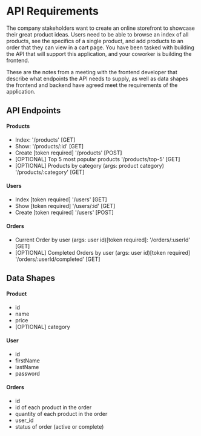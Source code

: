 # API Requirements
The company stakeholders want to create an online storefront to showcase their great product ideas. Users need to be able to browse an index of all products, see the specifics of a single product, and add products to an order that they can view in a cart page. You have been tasked with building the API that will support this application, and your coworker is building the frontend.

These are the notes from a meeting with the frontend developer that describe what endpoints the API needs to supply, as well as data shapes the frontend and backend have agreed meet the requirements of the application. 

## API Endpoints
#### Products
- Index: '/products' [GET]
- Show: '/products/:id' [GET]
- Create [token required] '/products' [POST]
- [OPTIONAL] Top 5 most popular products '/products/top-5' [GET]
- [OPTIONAL] Products by category (args: product category) '/products/:category' [GET]

#### Users
- Index [token required] '/users' [GET]
- Show [token required] '/users/:id' [GET]
- Create [token required] '/users' [POST]

#### Orders
- Current Order by user (args: user id)[token required]: '/orders/:userId' [GET]
- [OPTIONAL] Completed Orders by user (args: user id)[token required] '/orders/:userId/completed' [GET]

## Data Shapes
#### Product
-  id
- name
- price
- [OPTIONAL] category

#### User
- id
- firstName
- lastName
- password

#### Orders
- id
- id of each product in the order
- quantity of each product in the order
- user_id
- status of order (active or complete)


